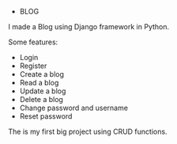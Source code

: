* BLOG

I made a Blog using Django framework in Python.

Some features:
  - Login
  - Register
  - Create a blog
  - Read a blog
  - Update a blog
  - Delete a blog
  - Change password and username
  - Reset password

The is my first big project using CRUD functions.
